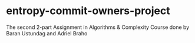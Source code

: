 # entropy-commit-owners-project
The second 2-part Assignment in Algorithms &amp; Complexity Course done by Baran Ustundag and Adriel Braho
